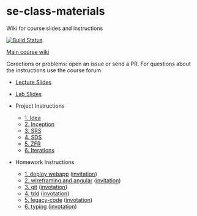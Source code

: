 # se-class-materials
Wiki for course slides and instructions 

[![Build Status](https://travis-ci.com/jce-il/se-class-materials.svg?token=A32fEPgKUvjwnDqzT4qn&branch=master)](https://travis-ci.com/jce-il/se-class-materials)

[Main course wiki](https://github.com/jce-il/se-class/wiki)

Corections or problems: open an issue or send a PR. For questions about the instructions use the course forum.

- [Lecture Slides](lecture/)
- [Lab Slides](lab/)

- Project Instructions
  - [1. Idea](docs/proj1-idea.md)
  - [2. Inception](docs/proj2-inception.md)
  - [3. SRS](docs/proj3-srs.md)
  - [4. SDS](docs/proj4-sds.md)
  - [5. ZFR](docs/proj5-zfr.md)
  - [6. Iterations](docs/proj6-iterations.md)

- Homework Instructions
  - [1. deploy webapp](docs/hw1-deploy-webapp.md) ([invitation](https://classroom.github.com/assignment-invitations/bcd5f121567d52e45feade01e0657519))
  - [2. wireframing and angular](docs/hw2-wireframing-angular.md) ([invitation](https://classroom.github.com/assignment-invitations/38ea127fc93c870742dca2a1338e9b43))
  - [3. git](docs/hw3-git.md) ([invotation](https://classroom.github.com/assignment-invitations/03dc4c8585f5c644d97510be2ba7fec1))
  - [4. tdd](docs/hw4-tdd.md) ([invotation](https://classroom.github.com/assignment-invitations/79ec913529f976d6c1137d2f41d98a19))
  - [5. legacy-code](docs/hw5-legacy.md) ([invotation](https://classroom.github.com/assignment-invitations/979dc51ff4ab57fdbdc6138ce4d8cdeb))
  - [6. typing](docs/hw6-typing.md) ([invotation](https://classroom.github.com/assignment-invitations/4c1b980090f50825d542bc0f04b9794c))
